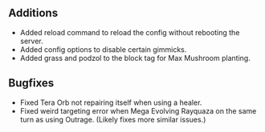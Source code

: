 ## Additions
- Added reload command to reload the config without rebooting the server.
- Added config options to disable certain gimmicks.
- Added grass and podzol to the block tag for Max Mushroom planting.

## Bugfixes
- Fixed Tera Orb not repairing itself when using a healer.
- Fixed weird targeting error when Mega Evolving Rayquaza on the same turn as using Outrage. (Likely fixes more similar issues.)